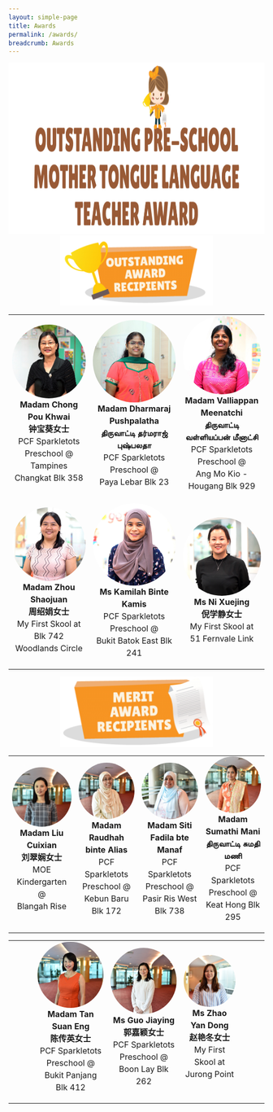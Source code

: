 ```yaml
---
layout: simple-page
title: Awards
permalink: /awards/
breadcrumb: Awards
---
```


<style>
    .profileImage {
        display: block;
        margin-left: auto;
        margin-right: auto;
        border-radius: 50%;
        width: 200px;
<!--         height: 200px; -->
    }

   .nameLabel {
        text-align: center;
        margin-top: 0;
        font-size: medium;
        font-weight: bold;
        margin-bottom: 0;
        line-height: 1.5;
    }

   .centerLabel {
        text-align: center;
        margin-top: 0;
        font-size: medium;
        line-height: 1.5;
    }
</style>

<center><img class="avia_image" src="/sitedata/wp-content/uploads/2018/06/award-title-1030x337.png" alt=""
        title="award-title" height="337"></center>

<div>
    <center><img class="avia_image" src="/images/Outstanding.PNG" alt="" style="width:300px;height:138px;"></center>
</div>

<table style="width:100%;" cellspacing="20" cellpadding="20">
    <tr>
        <td>
            <div onclick="location.href='award_1.html'" style="cursor:pointer;">
                <img class="profileImage" src="./../images/Madam Chong Pou Khwai_square.jpg">
                <p class="nameLabel">
                    Madam Chong Pou Khwai<br />
                    钟宝葵女士
                </p>
                <p class="centerLabel">
                    PCF Sparkletots Preschool @<br />
                    Tampines Changkat Blk 358</p>
            </div>
        </td>
        <td>
            <div onclick="location.href='award_2.html'" style="cursor:pointer;">
                <img class="profileImage" src="./../images/Madam Dharmaraj Pushpalatha_square.jpg">
                <p class="nameLabel">
                    Madam Dharmaraj Pushpalatha<br />
                    திருவாட்டி தர்மராஜ் புஷ்பலதா
                </p>
                <p class="centerLabel">
                    PCF Sparkletots Preschool @<br />
                    Paya Lebar Blk 23</p>
            </div>
        </td>
        <td>
            <div onclick="location.href='award_3.html'" style="cursor:pointer;">
                <img class="profileImage" src="./../images/Madam Valliappan Meenatchi_square.jpg">
                <p class="nameLabel">
                    Madam Valliappan Meenatchi<br />
                    திருவாட்டி வள்ளியப்பன் மீனாட்சி</p>
                <p class="centerLabel">
                    PCF Sparkletots Preschool @<br />
                    Ang Mo Kio - Hougang Blk 929</p>
            </div>
        </td>
    </tr>
    <tr>
        <td>
            <div onclick="location.href='award_4.html'" style="cursor:pointer;">
                <img class="profileImage" src="./../images/Madam Zhou Shaojuan_square.jpg">
                <p class="nameLabel">
                    Madam Zhou Shaojuan<br />
                    周绍娟女士</p>
                <p class="centerLabel">
                    My First Skool at<br />
                    Blk 742 Woodlands Circle
                </p>
            </div>
        </td>
        <td>
            <div onclick="location.href='award_5.html'" style="cursor:pointer;">
                <img class="profileImage" src="./../images/Ms Kamilah Binte Kamis_square.jpg">
                <p class="nameLabel">
                    Ms Kamilah Binte Kamis</p>
                <p class="centerLabel">
                    PCF Sparkletots Preschool @<br />
                    Bukit Batok East Blk 241</p>
            </div>
        </td>
        <td>
            <div onclick="location.href='award_6.html'" style="cursor:pointer;">
                <img class="profileImage" src="./../images/Ms Ni Xuejing_square.jpg">
                <p class="nameLabel">
                    Ms Ni Xuejing<br />
                    倪学静女士</p>
                <p class="centerLabel">
                    My First Skool at<br />
                    51 Fernvale Link</p>
            </div>
        </td>
    </tr>
</table>



<div>
    <center><img class="avia_image" src="./../images/Merit.PNG" alt="" style="width:300px;height:138px;"></center>
</div>

<table style="width:100%;" cellspacing="20" cellpadding="20">
    <tr>
        <td>
            <div>
                <img class="profileImage" src="./../images/Madam Liu Cuixian_square.jpg">
                <p class="nameLabel">
                    Madam Liu Cuixian<br />
                    刘翠娴女士
                </p>
                <p class="centerLabel">
                        MOE Kindergarten @<br />
                        Blangah Rise</p>
            </div>
        </td>
        <td>
            <div>
                <img class="profileImage" src="./../images/Madam Raudhah binte Alias_square.jpg">
                <p class="nameLabel">
                    Madam Raudhah binte Alias<br />
                </p>
                <p class="centerLabel">
                        PCF Sparkletots Preschool @<br />
                        Kebun Baru Blk 172</p>
            </div>
        </td>
        <td>
            <div>
                <img class="profileImage" src="./../images/Madam Siti Fadila bte Manaf_square.jpg">
                <p class="nameLabel">
                    Madam Siti Fadila bte Manaf<br />
                </p>
                <p class="centerLabel">
                        PCF Sparkletots Preschool @<br />
                        Pasir Ris West Blk 738</p>
            </div>
        </td>
        <td>
            <div>
                <img class="profileImage" src="./../images/Madam Sumathi Mani_square.jpg">
                <p class="nameLabel">
                    Madam Sumathi Mani<br />
                    திருவாட்டி சுமதி மணி
                </p>
                <p class="centerLabel">
                        PCF Sparkletots Preschool @  <br />
                        Keat Hong Blk 295</p>
            </div>
        </td>
    </tr>
</table>

<table style="width:100%;" cellspacing="20" cellpadding="20">
    <tr>
        <td style="width:10%;"></td>
        <td>
            <div>
                <img class="profileImage" src="./../images/Madam Tan Suan Eng_square.jpg">
                <p class="nameLabel">
                    Madam Tan Suan Eng<br />
                    陈传英女士
                </p>
                <p class="centerLabel">
                        PCF Sparkletots Preschool @ <br />
                        Bukit Panjang Blk 412</p>
            </div>
        </td>
        <td>
            <div>
                <img class="profileImage" src="./../images/Ms Guo Jiaying_square.jpg">
                <p class="nameLabel">
                    Ms Guo Jiaying<br />
                    郭嘉颖女士
                </p>
                <p class="centerLabel">
                        PCF Sparkletots Preschool @ <br />
                        Boon Lay Blk 262</p>
            </div>
        </td>
        <td>
            <div>
                <img class="profileImage" src="./../images/Ms Zhao Yan Dong_square.jpg">
                <p class="nameLabel">
                    Ms Zhao Yan Dong<br />
                    赵艳冬女士
                </p>
                <p class="centerLabel">
                        My First Skool at<br />
                        Jurong Point</p>
            </div>
        </td>
        <td style="width:10%;"></td>
    </tr>
</table>
